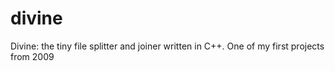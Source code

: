 # divine
Divine: the tiny file splitter and joiner written in C++. One of my first projects from 2009
